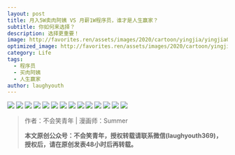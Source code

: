 ```yaml
---
layout: post
title: 月入5W卖肉阿姨 VS 月薪1W程序员，谁才是人生赢家？
subtitle: 你如何来选择？
description: 选择更重要！
image: http://favorites.ren/assets/images/2020/cartoon/yingjia/yingjia00.jpg
optimized_image: http://favorites.ren/assets/images/2020/cartoon/yingjia/yingjia00.jpg
category: Life
tags:
  - 程序员
  - 买肉阿姨
  - 人生赢家
author: laughyouth
---
```


![](http://favorites.ren/assets/images/2020/cartoon/yingjia/yingjia01.jpg)
![](http://favorites.ren/assets/images/2020/cartoon/yingjia/yingjia02.jpg)
![](http://favorites.ren/assets/images/2020/cartoon/yingjia/yingjia03.jpg)
![](http://favorites.ren/assets/images/2020/cartoon/yingjia/yingjia04.jpg)
![](http://favorites.ren/assets/images/2020/cartoon/yingjia/yingjia05.jpg)
![](http://favorites.ren/assets/images/2020/cartoon/yingjia/yingjia06.jpg)
![](http://favorites.ren/assets/images/2020/cartoon/yingjia/yingjia07.jpg)
![](http://favorites.ren/assets/images/2020/cartoon/yingjia/yingjia08.jpg)
![](http://favorites.ren/assets/images/2020/cartoon/yingjia/yingjia09.jpg)
![](http://favorites.ren/assets/images/2020/cartoon/yingjia/yingjia10.jpg)
![](http://favorites.ren/assets/images/2020/cartoon/yingjia/yingjia11.jpg)
![](http://favorites.ren/assets/images/2020/cartoon/yingjia/yingjia12.jpg)
![](http://favorites.ren/assets/images/2020/cartoon/yingjia/yingjia13.jpg)
![](http://favorites.ren/assets/images/2020/cartoon/yingjia/yingjia14.jpg)

>作者：不会笑青年 | 漫画师：Summer
>
>**本文原创公众号：不会笑青年，授权转载请联系微信(laughyouth369)，授权后，请在原创发表48小时后再转载。**


